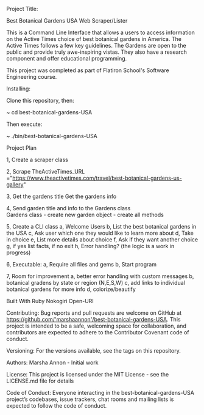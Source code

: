 Project Title:

Best Botanical Gardens USA Web Scraper/Lister

This is a Command Line Interface that allows a users to access information on the Active Times choice of best botanical gardens in America. The Active Times follows a few key guidelines. The Gardens are open to the public and provide truly awe-inspiring vistas. They also have a research component and offer educational programming.

This project was completed as part of Flatiron School's Software Engineering course.

Installing:

Clone this repository, then:

~ cd best-botanical-gardens-USA

Then execute:

~ ./bin/best-botanical-gardens-USA

Project Plan

1, Create a scraper class

2, Scrape TheActiveTimes_URL ="https://www.theactivetimes.com/travel/best-botanical-gardens-us-gallery" 

3, Get the gardens title
   Get the gardens info  

4, Send garden title and info to the Gardens class   
    Gardens class   - create new garden object
                    - create all methods

5, Create a CLI class
    a, Welcome Users
    b, List the best botanical gardens in the USA
    c, Ask user which one they would like to learn more about
    d, Take in choice
    e, List more details about choice
    f, Ask if they want another choice
    g, if yes list facts, if no exit
    h, Error handling? (the logic is a work in progress)

6, Executable:
    a, Require all files and gems
    b, Start program

7, Room for improvement
    a, better error handling with custom messages
    b, botanical gradens by state or region (N,E,S,W)
    c, add links to individual botanical gardens for more info
    d, colorize/beautify
    
Built With
Ruby
Nokogiri
Open-URI


Contributing:
Bug reports and pull requests are welcome on GitHub at https://github.com/'marshaannon'/best-botanical-gardens-USA. This project is intended to be a safe, welcoming space for collaboration, and contributors are expected to adhere to the Contributor Covenant code of conduct.

Versioning:
For the versions available, see the tags on this repository.

Authors:
Marsha Annon - Initial work

License:
This project is licensed under the MIT License - see the LICENSE.md file for details

Code of Conduct:
Everyone interacting in the best-botanical-gardens-USA project’s codebases, issue trackers, chat rooms and mailing lists is expected to follow the code of conduct.
